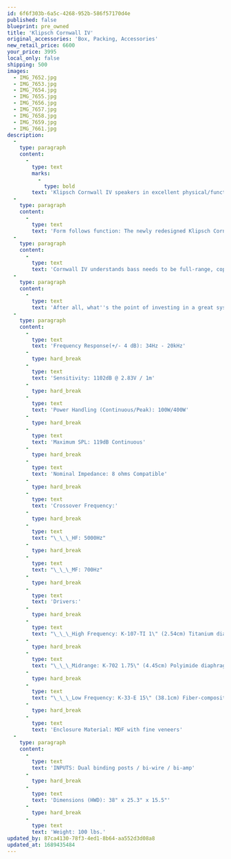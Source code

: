 ```yaml
---
id: 6f6f303b-6a5c-4268-952b-586f57170d4e
published: false
blueprint: pre_owned
title: 'Klipsch Cornwall IV'
original_accessories: 'Box, Packing, Accessories'
new_retail_price: 6600
your_price: 3995
local_only: false
shipping: 500
images:
  - IMG_7652.jpg
  - IMG_7653.jpg
  - IMG_7654.jpg
  - IMG_7655.jpg
  - IMG_7656.jpg
  - IMG_7657.jpg
  - IMG_7658.jpg
  - IMG_7659.jpg
  - IMG_7661.jpg
description:
  -
    type: paragraph
    content:
      -
        type: text
        marks:
          -
            type: bold
        text: 'Klipsch Cornwall IV speakers in excellent physical/functional condition with original box, packing and accessories. Cherry finish. There is one small scuff on the bottom/front corner, but otherwise quite excellent. '
  -
    type: paragraph
    content:
      -
        type: text
        text: 'Form follows function: The newly redesigned Klipsch Cornwall IV tower loudspeaker gets its name from its versatile ability to operate either in a corner or against a wall. No wonder this user-friendly, forward-looking design has stood the test of time. Boasting a history stretching back to 1959, the award-winning Cornwall IV debuted as the second center-channel speaker commercially made – originally devised to serve as a complement to a pair of Klipschorns. Ever since, it''s become a Klipsch classic and part of a Heritage Series that constitutes a crucial part of American high-end audio. With a made-to-order enclosure constructed by hand in the U.S.A. and horn-loaded compression drivers, Cornwall IV sounds as enticing as it looks. It''s also one of the few – if only – loudspeakers with such a following that it triggered a letter-writing campaign and passionate petition after it was briefly discontinued in 1990.'
  -
    type: paragraph
    content:
      -
        type: text
        text: 'Cornwall IV understands bass needs to be full-range, copious, powerful, controlled, and taut. To such aims, the three-way model arrives equipped with a massive, fiber-cone 15-inch K-33 woofer and front-firing ports to provide low-end responsiveness that helps make music sound more vibrant, rich, clear, complete, and real. Yes, you''re gonna feel it. And you''ll undoubtedly hear how the elevated degrees of tonal smoothness, front-to-back sound staging, grit-free cleanness, and expansive dynamics delivered by Cornwall IV impact your music. The 1.75-inch K-702 polyamide compression midrange driver coupled with a Tractix horn and one-inch K-107 titanium tweeter also deserve a heaping of thanks. Ditto an upgraded audiophile-grade crossover that uses the voicing from Klipschorn K6 and La Scala. Sensitivity (102dB) and output levels that come close to those of Klipsch''s fully horn-loaded models add to its flexibility and capability to be paired with a variety of amplifiers – especially tube types. Friends, Cornwall IV can play loud. Prepare to rock out while enjoying an extremely generous sweet spot.'
  -
    type: paragraph
    content:
      -
        type: text
        text: 'After all, what''s the point of investing in a great system if you aren''t going to have a little fun and let loose? Cornwall IV invites you do so time and time again. It''s tradition, just like the gorgeous matched-book wood veneer cabinetry, logo-scripted grilles, matte-black "floating" riser, and aluminum input panel for bi-wiring and bi-amping that suit your individual needs. Klipsch also includes a stout 10-year warranty and, as always, we take any guesswork out of your decision with a 100% Satisfaction Guarantee. Get Cornwall IV into your home today and hear why this 100-pound beast has been adored for six decades and counting!'
  -
    type: paragraph
    content:
      -
        type: text
        text: 'Frequency Response(+/- 4 dB): 34Hz - 20kHz'
      -
        type: hard_break
      -
        type: text
        text: 'Sensitivity: 1102dB @ 2.83V / 1m'
      -
        type: hard_break
      -
        type: text
        text: 'Power Handling (Continuous/Peak): 100W/400W'
      -
        type: hard_break
      -
        type: text
        text: 'Maximum SPL: 119dB Continuous'
      -
        type: hard_break
      -
        type: text
        text: 'Nominal Impedance: 8 ohms Compatible'
      -
        type: hard_break
      -
        type: text
        text: 'Crossover Frequency:'
      -
        type: hard_break
      -
        type: text
        text: "\_\_\_HF: 5000Hz"
      -
        type: hard_break
      -
        type: text
        text: "\_\_\_MF: 700Hz"
      -
        type: hard_break
      -
        type: text
        text: 'Drivers:'
      -
        type: hard_break
      -
        type: text
        text: "\_\_\_High Frequency: K-107-TI 1\" (2.54cm) Titanium diaphragm compression driver"
      -
        type: hard_break
      -
        type: text
        text: "\_\_\_Midrange: K-702 1.75\" (4.45cm) Polyimide diaphragm compression driver"
      -
        type: hard_break
      -
        type: text
        text: "\_\_\_Low Frequency: K-33-E 15\" (38.1cm) Fiber-composite cone woofer"
      -
        type: hard_break
      -
        type: text
        text: 'Enclosure Material: MDF with fine veneers'
  -
    type: paragraph
    content:
      -
        type: text
        text: 'INPUTS: Dual binding posts / bi-wire / bi-amp'
      -
        type: hard_break
      -
        type: text
        text: 'Dimensions (HWD): 38" x 25.3" x 15.5"'
      -
        type: hard_break
      -
        type: text
        text: 'Weight: 100 lbs.'
updated_by: 87ca4130-78f3-4ed1-8b64-aa552d3d08a8
updated_at: 1689435484
---
```

